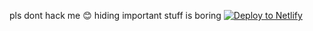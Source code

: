 pls dont hack me 😊 hiding important stuff is boring
<a href="https://app.netlify.com/start/deploy?repository=https://github.com/Its-Tachanks/Lyman-NHS-Website&amp;stack=cms"><img src="https://www.netlify.com/img/deploy/button.svg" alt="Deploy to Netlify"></a>
